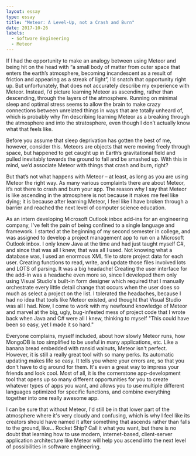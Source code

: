 ```yaml
---
layout: essay
type: essay
title: "Meteor: A Level-Up, not a Crash and Burn"
date: 2017-10-26
labels:
  - Software Engineering
  - Meteor
---
```


If I had the opportunity to make an analogy between using Meteor and being hit on the head with “a small body of matter from outer space that enters the earth’s atmosphere, becoming incandescent as a result of friction and appearing as a streak of light”, I’d snatch that opportunity right up.  But unfortunately, that does not accurately describe my experience with Meteor. Instead, I’d picture learning Meteor as ascending, rather than descending, through the layers of the atmosphere. Running on minimal sleep and optimal stress seems to allow the brain to make crazy connections between unrelated things in ways that are totally unheard of, which is probably why I’m describing learning Meteor as a breaking through the atmosphere and into the stratosphere, even though I don’t actually know what that feels like.

Before you assume that sleep deprivation has gotten the best of me, however, consider this. Meteors are objects that were moving freely through space, but happened to get caught up in Earth’s gravitational field and pulled inevitably towards the ground to fall and be smashed up. With this in mind, we’d associate Meteor with things that crash and burn, right?

But that’s not what happens with Meteor – at least, as long as you are using Meteor the right way. As many various complaints there are about Meteor, it’s not there to crash and burn your app. The reason why I say that Meteor is like ascending in the atmosphere is not because it makes me feel like dying; it is because after learning Meteor, I feel like I have broken through a barrier and reached the next level of computer science education. 

As an intern developing Microsoft Outlook inbox add-ins for an engineering company, I've felt the pain of being confined to a single language and framework. I started at the beginning of my second semester in college, and was assigned to develop a project management app to run on a Microsoft Outlook inbox. I only knew Java at the time and had just taught myself C#, and since that was all I knew, that was all I used. Not knowing what a database was, I used an enormous XML file to store project data for each user. Creating functions to read, write, and update those files involved lots and LOTS of parsing. It was a big headache! Creating the user interface for the add-in was a headache even more so, since I developed them only using Visual Studio's built-in form designer which required that I manually orchestrate every little detail change that occurs when the user does so much as select a project on the list. I tolerated the headaches, because I had no idea that tools like Meteor existed, and thought that Visual Studio was all I had. Now, I come to work with my newfound knowledge of Meteor and marvel at the big, ugly, bug-infested mess of project code that I wrote back when Java and C# were all I knew, thinking to myself "This could have been so easy, yet I made it so hard."

Everyone complains, myself included, about how slowly Meteor runs, how MongoDB is too simplified to be useful in many applications, etc. Like a banana bread embedded with ransid walnuts, Meteor isn't perfect. However, it is still a really great tool with so many perks. Its automatic updating makes life so easy. It tells you where your errors are, so that you don't have to dig around for them. It's even a great way to impress your friends and look cool. Most of all, it is the cornerstone app-development tool that opens up so many different opportunities for you to create whatever types of apps you want, and allows you to use multiple different languages optimized for specific functions, and combine everything together into one really awesome app.

I can be sure that without Meteor, I'd still be in that lower part of the atmosphere where it's very cloudy and confusing, which is why I feel like its creators should have named it after something that ascends rather than falls to the ground, like... Rocket Ship? Call it what you want, but there is no doubt that learning how to use modern, internet-based, client-server application architecture like Meteor will help you ascend into the next level of possibilities in software engineering. 
